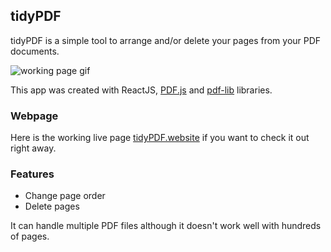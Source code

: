 ## tidyPDF

tidyPDF is a simple tool to arrange and/or delete your pages from your PDF documents.

![working page gif](https://res.cloudinary.com/dzsr3ncf1/image/upload/v1615473353/gif_iqg9en.gif)

This app was created with ReactJS, [PDF.js](https://github.com/mozilla/pdf.js) and [pdf-lib](https://github.com/Hopding/pdf-lib) libraries.

### Webpage

Here is the working live page [tidyPDF.website](https://tidypdf.website/) if you want to check it out right away.

### Features

* Change page order
* Delete pages

It can handle multiple PDF files although it doesn't work well with hundreds of pages.